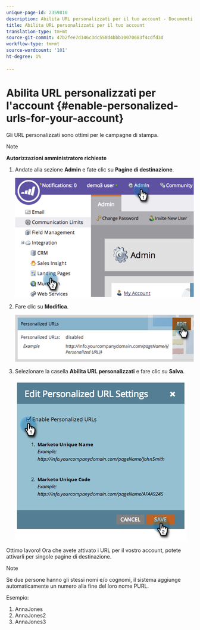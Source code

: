 ```yaml
---
unique-page-id: 2359810
description: Abilita URL personalizzati per il tuo account - Documenti Marketo - Documentazione prodotto
title: Abilita URL personalizzati per il tuo account
translation-type: tm+mt
source-git-commit: 47b2fee7d146c3dc558d4bbb10070683f4cdfd3d
workflow-type: tm+mt
source-wordcount: '101'
ht-degree: 1%

---
```



# Abilita URL personalizzati per l&#39;account {#enable-personalized-urls-for-your-account}

Gli URL personalizzati sono ottimi per le campagne di stampa.

>[!NOTE]
>
>**Autorizzazioni amministratore richieste**

1. Andate alla sezione **Admin** e fate clic su **Pagine di destinazione**.

   ![](assets/image2014-9-18-13-3a29-3a49.png)

1. Fare clic su **Modifica**.

   ![](assets/image2014-9-18-13-3a29-3a58.png)

1. Selezionare la casella **Abilita URL personalizzati** e fare clic su **Salva**.

   ![](assets/image2014-9-18-13-3a30-3a6.png)

Ottimo lavoro! Ora che avete attivato i URL per il vostro account, potete attivarli per singole pagine di destinazione.

>[!NOTE]
>
>Se due persone hanno gli stessi nomi e/o cognomi, il sistema aggiunge automaticamente un numero alla fine del loro nome PURL.
>
>Esempio:
>
>1. AnnaJones
>1. AnnaJones2
>1. AnnaJones3

>



